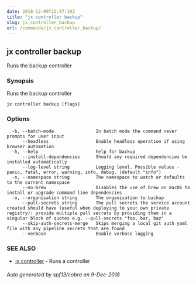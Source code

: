 ```yaml
---
date: 2018-12-09T22:47:19Z
title: "jx controller backup"
slug: jx_controller_backup
url: /commands/jx_controller_backup/
---
```

## jx controller backup

Runs the backup controller

### Synopsis

Runs the backup controller

```
jx controller backup [flags]
```

### Options

```
  -b, --batch-mode                In batch mode the command never prompts for user input
      --headless                  Enable headless operation if using browser automation
  -h, --help                      help for backup
      --install-dependencies      Should any required dependencies be installed automatically
      --log-level string          Logging level. Possible values - panic, fatal, error, warning, info, debug. (default "info")
  -n, --namespace string          The namespace to watch or defaults to the current namespace
      --no-brew                   Disables the use of brew on macOS to install or upgrade command line dependencies
  -o, --organisation string       The organisation to backup
      --pull-secrets string       The pull secrets the service account created should have (useful when deploying to your own private registry): provide multiple pull secrets by providing them in a singular block of quotes e.g. --pull-secrets "foo, bar, baz"
      --skip-auth-secrets-merge   Skips merging a local git auth yaml file with any pipeline secrets that are found
      --verbose                   Enable verbose logging
```

### SEE ALSO

* [jx controller](/commands/jx_controller/)	 - Runs a controller

###### Auto generated by spf13/cobra on 9-Dec-2018

